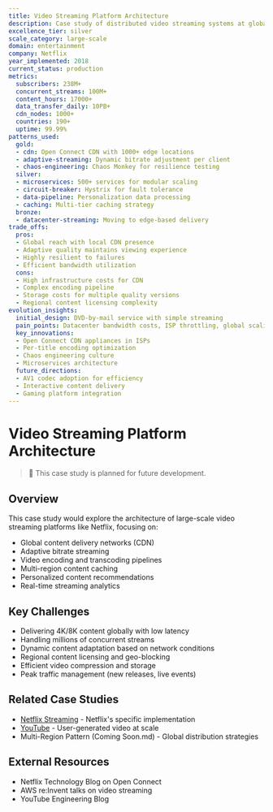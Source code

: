 ```yaml
---
title: Video Streaming Platform Architecture
description: Case study of distributed video streaming systems at global scale
excellence_tier: silver
scale_category: large-scale
domain: entertainment
company: Netflix
year_implemented: 2018
current_status: production
metrics:
  subscribers: 238M+
  concurrent_streams: 100M+
  content_hours: 17000+
  data_transfer_daily: 10PB+
  cdn_nodes: 1000+
  countries: 190+
  uptime: 99.99%
patterns_used:
  gold:
  - cdn: Open Connect CDN with 1000+ edge locations
  - adaptive-streaming: Dynamic bitrate adjustment per client
  - chaos-engineering: Chaos Monkey for resilience testing
  silver:
  - microservices: 500+ services for modular scaling
  - circuit-breaker: Hystrix for fault tolerance
  - data-pipeline: Personalization data processing
  - caching: Multi-tier caching strategy
  bronze:
  - datacenter-streaming: Moving to edge-based delivery
trade_offs:
  pros:
  - Global reach with local CDN presence
  - Adaptive quality maintains viewing experience
  - Highly resilient to failures
  - Efficient bandwidth utilization
  cons:
  - High infrastructure costs for CDN
  - Complex encoding pipeline
  - Storage costs for multiple quality versions
  - Regional content licensing complexity
evolution_insights:
  initial_design: DVD-by-mail service with simple streaming
  pain_points: Datacenter bandwidth costs, ISP throttling, global scaling
  key_innovations:
  - Open Connect CDN appliances in ISPs
  - Per-title encoding optimization
  - Chaos engineering culture
  - Microservices architecture
  future_directions:
  - AV1 codec adoption for efficiency
  - Interactive content delivery
  - Gaming platform integration
---
```


# Video Streaming Platform Architecture

> 🚧 This case study is planned for future development.

## Overview
This case study would explore the architecture of large-scale video streaming platforms like Netflix, focusing on:
- Global content delivery networks (CDN)
- Adaptive bitrate streaming
- Video encoding and transcoding pipelines
- Multi-region content caching
- Personalized content recommendations
- Real-time streaming analytics

## Key Challenges
- Delivering 4K/8K content globally with low latency
- Handling millions of concurrent streams
- Dynamic content adaptation based on network conditions
- Regional content licensing and geo-blocking
- Efficient video compression and storage
- Peak traffic management (new releases, live events)

## Related Case Studies
- [Netflix Streaming](../../architects-handbook/case-studies/messaging-streaming/netflix-streaming.md) - Netflix's specific implementation
- [YouTube](../youtube.md) - User-generated video at scale
- Multi-Region Pattern (Coming Soon.md) - Global distribution strategies

## External Resources
- Netflix Technology Blog on Open Connect
- AWS re:Invent talks on video streaming
- YouTube Engineering Blog